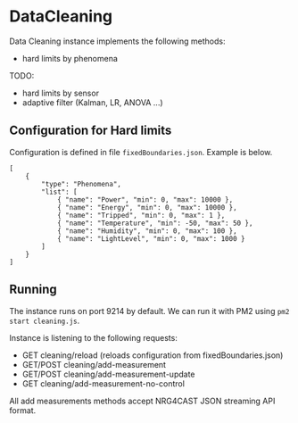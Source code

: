﻿# DataCleaning
Data Cleaning instance implements the following methods:
* hard limits by phenomena

TODO:
* hard limits by sensor
* adaptive filter (Kalman, LR, ANOVA ...)

## Configuration for Hard limits
Configuration is defined in file ```fixedBoundaries.json```. Example is below.

```
[
    {
        "type": "Phenomena",
        "list": [
            { "name": "Power", "min": 0, "max": 10000 },
            { "name": "Energy", "min": 0, "max": 10000 },
            { "name": "Tripped", "min": 0, "max": 1 },
            { "name": "Temperature", "min": -50, "max": 50 },
            { "name": "Humidity", "min": 0, "max": 100 },
            { "name": "LightLevel", "min": 0, "max": 1000 }
        ]
    }
]
```

## Running
The instance runs on port 9214 by default. We can run it with PM2 using ```pm2 start cleaning.js```.

Instance is listening to the following requests:
* GET cleaning/reload (reloads configuration from fixedBoundaries.json)
* GET/POST cleaning/add-measurement
* GET/POST cleaning/add-measurement-update
* GET cleaning/add-measurement-no-control

All add measurements methods accept NRG4CAST JSON streaming API format.
